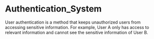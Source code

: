 # Authentication_System

User authentication is a method that keeps unauthorized users from accessing sensitive information. 
For example, User A only has access to relevant information and cannot see the sensitive information of User B. 
